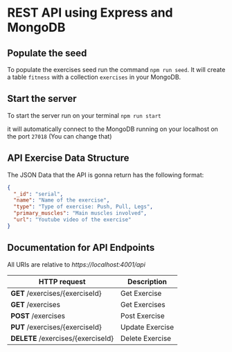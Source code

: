 # REST API using Express and MongoDB

## Populate the seed

To populate the exercises seed run the command `npm run seed`. It will create a table `fitness` with a collection `exercises` in your MongoDB.

## Start the server

To start the server run on your terminal `npm run start`

it will automatically connect to the MongoDB running on your localhost on the port `27018` (You can change that)

## API Exercise Data Structure

The JSON Data that the API is gonna return has the following format:

```json
{
  "_id": "serial",
  "name": "Name of the exercise",
  "type": "Type of exercise: Push, Pull, Legs",
  "primary_muscles": "Main muscles involved",
  "url": "Youtube video of the exercise"
}
```

## Documentation for API Endpoints

All URIs are relative to _https://localhost:4001/api_

| HTTP request                       | Description     |
| ---------------------------------- | --------------- |
| **GET** /exercises/{exerciseId}    | Get Exercise    |
| **GET** /exercises                 | Get Exercises   |
| **POST** /exercises                | Post Exercise   |
| **PUT** /exercises/{exerciseId}    | Update Exercise |
| **DELETE** /exercises/{exerciseId} | Delete Exercise |
